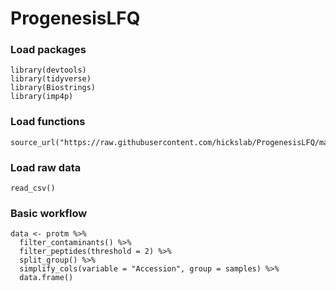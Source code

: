 # ProgenesisLFQ

### Load packages
```{r}
library(devtools)
library(tidyverse)
library(Biostrings)
library(imp4p)
```

### Load functions 
```{r}
source_url("https://raw.githubusercontent.com/hickslab/ProgenesisLFQ/master/EWM_ProgenesisLFQ_Global.R")
```

### Load raw data
```{r}
read_csv()
```


### Basic workflow
```{r}
data <- protm %>%
  filter_contaminants() %>%
  filter_peptides(threshold = 2) %>%
  split_group() %>%
  simplify_cols(variable = "Accession", group = samples) %>%
  data.frame()
```

